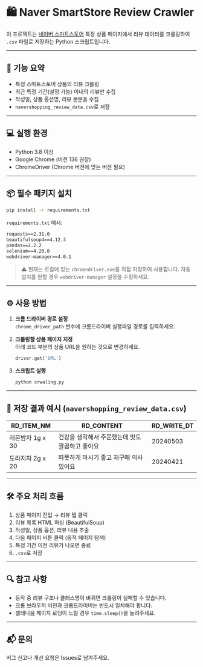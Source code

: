 
# 🛍️ Naver SmartStore Review Crawler

이 프로젝트는 [네이버 스마트스토어](https://smartstore.naver.com) 특정 상품 페이지에서 리뷰 데이터를 크롤링하여 `.csv` 파일로 저장하는 Python 스크립트입니다.

---

## 📌 기능 요약

- 특정 스마트스토어 상품의 리뷰 크롤링
- 최근 특정 기간(설정 가능) 이내의 리뷰만 수집
- 작성일, 상품 옵션명, 리뷰 본문을 수집
- `navershopping_review_data.csv`로 저장

---

## 💻 실행 환경

- Python 3.8 이상
- Google Chrome (버전 136 권장)
- ChromeDriver (Chrome 버전에 맞는 버전 필요)

---

## 📦 필수 패키지 설치

```bash
pip install -r requirements.txt
```

`requirements.txt` 예시:

```txt
requests==2.31.0
beautifulsoup4==4.12.3
pandas==2.2.2
selenium==4.20.0
webdriver-manager==4.0.1
```

> ⚠️ 현재는 로컬에 있는 `chromedriver.exe`를 직접 지정하여 사용합니다. 자동 설치를 원할 경우 `webdriver-manager` 설정을 수정하세요.

---

## ⚙️ 사용 방법

1. **크롬 드라이버 경로 설정**  
   `chrome_driver_path` 변수에 크롬드라이버 실행파일 경로를 입력하세요.

2. **크롤링할 상품 페이지 지정**  
   아래 코드 부분의 상품 URL을 원하는 것으로 변경하세요.

   ```python
   driver.get('URL')
   ```

3. **스크립트 실행**

   ```bash
   python crwaling.py
   ```

---

## 📄 저장 결과 예시 (`navershopping_review_data.csv`)

| RD_ITEM_NM       | RD_CONTENT                                      | RD_WRITE_DT |
|------------------|-------------------------------------------------|-------------|
| 레몬밤차 1g x 30 | 건강을 생각해서 주문했는데 맛도 깔끔하고 좋아요 | 20240503    |
| 도라지차 2g x 20 | 따뜻하게 마시기 좋고 재구매 의사 있어요         | 20240421    |

---

## 🛠️ 주요 처리 흐름

1. 상품 페이지 진입 → 리뷰 탭 클릭
2. 리뷰 목록 HTML 파싱 (BeautifulSoup)
3. 작성일, 상품 옵션, 리뷰 내용 추출
4. 다음 페이지 버튼 클릭 (동적 페이지 탐색)
5. 특정 기간 이전 리뷰가 나오면 종료
6. `.csv`로 저장

---

## 🔍 참고 사항

- 동작 중 리뷰 구조나 클래스명이 바뀌면 크롤링이 실패할 수 있습니다.
- 크롬 브라우저 버전과 크롬드라이버는 반드시 일치해야 합니다.
- 셀레니움 페이지 로딩이 느릴 경우 `time.sleep()`을 늘려주세요.

---

## 📬 문의

버그 신고나 개선 요청은 Issues로 남겨주세요.
